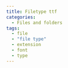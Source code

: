 ```yaml
---
title: Filetype ttf
categories:
  - Files and folders
tags:
  - file
  - "file type"
  - extension
  - font
  - type
---
```

